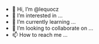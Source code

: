 - 👋 Hi, I’m @lequocz
- 👀 I’m interested in ...
- 🌱 I’m currently learning ...
- 💞️ I’m looking to collaborate on ...
- 📫 How to reach me ...

<!---
lequocz/lequocz is a ✨ special ✨ repository because its `README.md` (this file) appears on your GitHub profile.
You can click the Preview link to take a look at your changes.
--->
